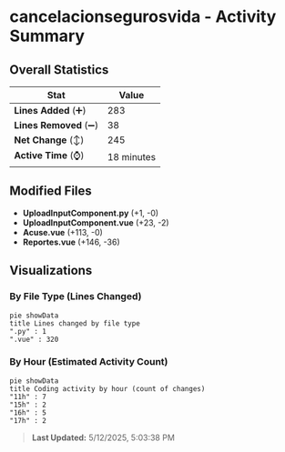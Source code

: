 # cancelacionsegurosvida - Activity Summary 

## Overall Statistics

| Stat                   | Value                                                             |
| ---------------------- | ----------------------------------------------------------------- |
| **Lines Added** (➕)   | 283                                          |
| **Lines Removed** (➖) | 38                                        |
| **Net Change** (↕)    | 245                |
| **Active Time** (⌚)   | 18 minutes |


## Modified Files
- **UploadInputComponent.py** (+1, -0)
- **UploadInputComponent.vue** (+23, -2)
- **Acuse.vue** (+113, -0)
- **Reportes.vue** (+146, -36)

## Visualizations

### By File Type (Lines Changed)

```mermaid
pie showData
title Lines changed by file type
".py" : 1
".vue" : 320
```

### By Hour (Estimated Activity Count)

```mermaid
pie showData
title Coding activity by hour (count of changes)
"11h" : 7
"15h" : 2
"16h" : 5
"17h" : 2
```


> **Last Updated:** 5/12/2025, 5:03:38 PM